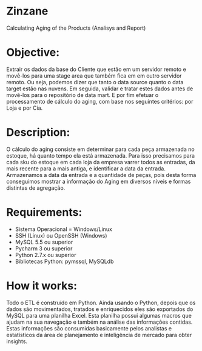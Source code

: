 # Zinzane
Calculating Aging of the Products (Analisys and Report)

# Objective: 
Extrair os dados da base do Cliente que estão em um servidor remoto e movê-los para uma stage area que também fica em em outro servidor remoto. Ou seja, podemos dizer que tanto o data source quanto o data target estão nas nuvens. Em seguida, validar e tratar estes dados antes de movê-los para o repositório de data mart. E por fim efetuar o processamento de cálculo do aging, com base nos seguintes critérios: por Loja e por Cia.

# Description: 
O cálculo do aging consiste em determinar para cada peça armazenada no estoque, há quanto tempo ela está armazenada. Para isso precisamos para cada sku do estoque em cada loja da empresa varrer todos as entradas, da mais recente para a mais antiga, e identificar a data da entrada. Armazenamos a data da entrada e a quantidade de peças, pois desta forma conseguimos mostrar a informação do Aging em diversos níveis e formas distintas de agregação.

# Requirements:
  * Sistema Operacional = Windows/Linux
  * SSH (Linux) ou OpenSSH (Windows)
  * MySQL 5.5 ou superior
  * Pycharm 3 ou superior
  * Python 2.7.x ou superior
  * Bibliotecas Python: pymssql, MySQLdb

# How it works:
Todo o ETL é construído em Python. Ainda usando o Python, depois que os dados são movimentados, tratados e enriquecidos eles são exportados do MySQL para uma planilha Excel. Esta planilha possui algumas macros que ajudam na sua navegação e também na análise das informações contidas. Estas informações são consumidas basicamente pelos analistas e estatístícos da área de planejamento e inteligência de mercado para obter insights.
